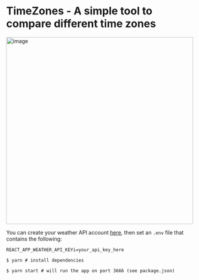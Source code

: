 # TimeZones - A simple tool to compare different time zones

<img width="500" alt="image" src="https://user-images.githubusercontent.com/5141654/158871636-baf04c86-4d19-4346-b51c-2e5786c009ad.png">


You can create your weather API account [here](https://www.weatherapi.com/my/), then
set an `.env` file that contains the following:

```
REACT_APP_WEATHER_API_KEYi=your_api_key_here
```

```
$ yarn # install dependencies

$ yarn start # will run the app on port 3666 (see package.json)
```
